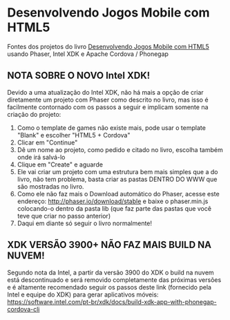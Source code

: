 # Desenvolvendo Jogos Mobile com HTML5
Fontes dos projetos do livro [Desenvolvendo Jogos Mobile com HTML5](https://novatec.com.br/livros/jogos-mobile-html5/) usando Phaser, Intel XDK e Apache Cordova / Phonegap

## NOTA SOBRE O NOVO Intel XDK!
Devido a uma atualização do Intel XDK, não há mais a opção de criar diretamente um projeto com Phaser como descrito no livro, mas isso é facilmente contornado com os passos a seguir e implicam somente na criação do projeto:

1. Como o template de games não existe mais, pode usar o template  "Blank" e escolher "HTML5 + Cordova" 
2. Clicar em "Continue"
3. Dê um nome ao projeto, como pedido e citado no livro, escolha também onde irá salvá-lo
4. Clique em "Create" e aguarde
5. Ele vai criar um projeto com uma estrutura bem mais simples que a do livro, não tem problema, basta criar as pastas DENTRO DO WWW que são mostradas no livro.
6. Como ele não faz mais o Download automático do Phaser, acesse este endereço: http://phaser.io/download/stable e baixe o phaser.min.js colocando-o dentro da pasta lib (que faz parte das pastas que você teve que criar no passo anterior)
7. Daqui em diante só seguir o livro normalmente!

## XDK VERSÃO 3900+ NÃO FAZ MAIS BUILD NA NUVEM!
Segundo nota da Intel, a partir da versão 3900 do XDK o build na nuvem está descontinuado e será removido completamente das próximas versões e é altamente recomendado seguir os passos deste link (fornecido pela Intel e equipe do XDK) para gerar aplicativos móveis: https://software.intel.com/pt-br/xdk/docs/build-xdk-app-with-phonegap-cordova-cli

